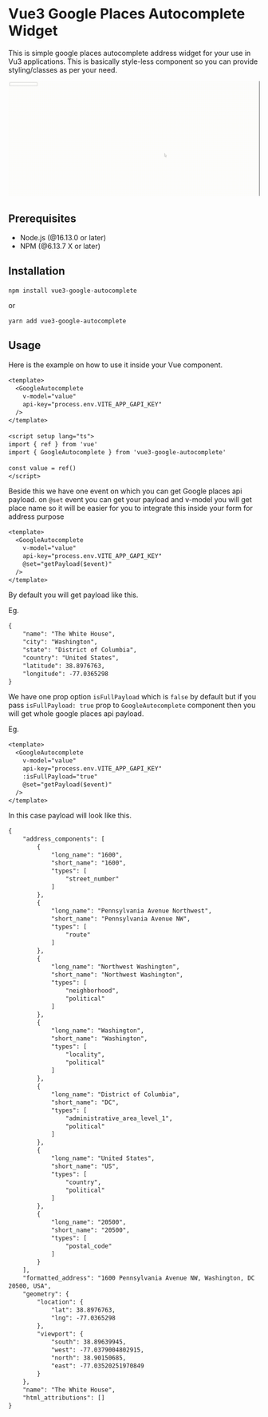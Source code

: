 # Vue3 Google Places Autocomplete Widget

This is simple google places autocomplete address widget for your use in Vu3 applications. This is basically style-less component so you can provide styling/classes as per your need.

![Demo GIF](/public/prop.gif)

## Prerequisites

* Node.js (@16.13.0 or later)
* NPM (@6.13.7 X or later)

## Installation

```
npm install vue3-google-autocomplete
```
or

```
yarn add vue3-google-autocomplete
```

## Usage
Here is the example on how to use it inside your Vue component.

```
<template>
  <GoogleAutocomplete
    v-model="value"
    api-key="process.env.VITE_APP_GAPI_KEY"
  />
</template>

<script setup lang="ts">
import { ref } from 'vue'
import { GoogleAutocomplete } from 'vue3-google-autocomplete'

const value = ref()
</script>
```

Beside this we have one event on which you can get Google places api payload. on `@set` event you can get your payload and v-model you will get place name so it will be easier for you to integrate this inside your form for address purpose

```
<template>
  <GoogleAutocomplete
    v-model="value"
    api-key="process.env.VITE_APP_GAPI_KEY"
    @set="getPayload($event)"
  />
</template>
```

By default you will get payload like this.

Eg.

```
{
    "name": "The White House",
    "city": "Washington",
    "state": "District of Columbia",
    "country": "United States",
    "latitude": 38.8976763,
    "longitude": -77.0365298
}
```

We have one prop option `isFullPayload` which is `false` by default but if you pass `isFullPayload: true` prop to `GoogleAutocomplete` component then you will get whole google places api payload.

Eg.

```
<template>
  <GoogleAutocomplete
    v-model="value"
    api-key="process.env.VITE_APP_GAPI_KEY"
    :isFullPayload="true"
    @set="getPayload($event)"
  />
</template>
```
In this case payload will look like this.

```
{
    "address_components": [
        {
            "long_name": "1600",
            "short_name": "1600",
            "types": [
                "street_number"
            ]
        },
        {
            "long_name": "Pennsylvania Avenue Northwest",
            "short_name": "Pennsylvania Avenue NW",
            "types": [
                "route"
            ]
        },
        {
            "long_name": "Northwest Washington",
            "short_name": "Northwest Washington",
            "types": [
                "neighborhood",
                "political"
            ]
        },
        {
            "long_name": "Washington",
            "short_name": "Washington",
            "types": [
                "locality",
                "political"
            ]
        },
        {
            "long_name": "District of Columbia",
            "short_name": "DC",
            "types": [
                "administrative_area_level_1",
                "political"
            ]
        },
        {
            "long_name": "United States",
            "short_name": "US",
            "types": [
                "country",
                "political"
            ]
        },
        {
            "long_name": "20500",
            "short_name": "20500",
            "types": [
                "postal_code"
            ]
        }
    ],
    "formatted_address": "1600 Pennsylvania Avenue NW, Washington, DC 20500, USA",
    "geometry": {
        "location": {
            "lat": 38.8976763,
            "lng": -77.0365298
        },
        "viewport": {
            "south": 38.89639945,
            "west": -77.0379004802915,
            "north": 38.90150685,
            "east": -77.03520251970849
        }
    },
    "name": "The White House",
    "html_attributions": []
}
```
